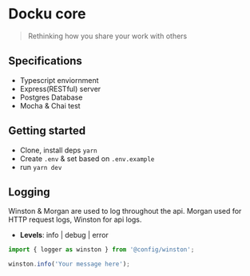 # Docku core

> Rethinking how you share your work with others

## Specifications

- Typescript enviornment
- Express(RESTful) server
- Postgres Database
- Mocha & Chai test

## Getting started

- Clone, install deps `yarn`
- Create `.env` & set based on `.env.example`
- run `yarn dev`

## Logging

Winston & Morgan are used to log throughout the api. Morgan used for HTTP request logs, Winston for api logs.

- **Levels**: info | debug | error

```typescript
import { logger as winston } from '@config/winston';

winston.info('Your message here');
```
